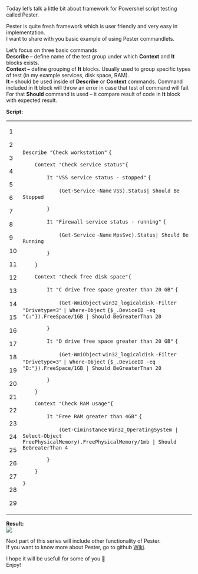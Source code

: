Today let’s talk a little bit about framework for Powershel script testing called Pester.

Pester is quite fresh framework which is user friendly and very easy in implementation.  
I want to share with you basic example of using Pester commandlets.

Let’s focus on three basic commands  
**Describe –** define name of the test group under which **Context** and **It** blocks exists.  
**Context –** define grouping of **It** blocks. Usually used to group specific types of test (in my example services, disk space, RAM).  
**It –** should be used inside of **Describe** or **Context** commands. Command included in **It** block will throw an error in case that test of command will fail. For that **Should** command is used – it compare result of code in **It** block with expected result.

**Script:**

<table><tbody><tr><td><p>1</p><p>2</p><p>3</p><p>4</p><p>5</p><p>6</p><p>7</p><p>8</p><p>9</p><p>10</p><p>11</p><p>12</p><p>13</p><p>14</p><p>15</p><p>16</p><p>17</p><p>18</p><p>19</p><p>20</p><p>21</p><p>22</p><p>23</p><p>24</p><p>25</p><p>26</p><p>27</p><p>28</p><p>29</p></td><td><div><p><code>Describe </code><code>"Check workstation"</code> <code>{</code></p><p><code>&nbsp;&nbsp;&nbsp;&nbsp;</code><code>Context </code><code>"Check service status"</code><code>{</code></p><p><code>&nbsp;&nbsp;&nbsp;&nbsp;&nbsp;&nbsp;&nbsp;&nbsp;</code><code>It </code><code>"VSS service status - stopped"</code> <code>{</code></p><p><code>&nbsp;&nbsp;&nbsp;&nbsp;&nbsp;&nbsp;&nbsp;&nbsp;&nbsp;&nbsp;&nbsp;&nbsp;</code><code>(</code><code>Get-Service</code> <code>-Name</code> <code>VSS).Status| Should Be Stopped</code></p><p><code>&nbsp;&nbsp;&nbsp;&nbsp;&nbsp;&nbsp;&nbsp;&nbsp;</code><code>}</code></p><p><code>&nbsp;&nbsp;&nbsp;&nbsp;&nbsp;&nbsp;&nbsp;&nbsp;</code><code>It </code><code>"Firewall service status - running"</code> <code>{</code></p><p><code>&nbsp;&nbsp;&nbsp;&nbsp;&nbsp;&nbsp;&nbsp;&nbsp;&nbsp;&nbsp;&nbsp;&nbsp;</code><code>(</code><code>Get-Service</code> <code>-Name</code> <code>MpsSvc).Status| Should Be Running</code></p><p><code>&nbsp;&nbsp;&nbsp;&nbsp;&nbsp;&nbsp;&nbsp;&nbsp;</code><code>}</code></p><p><code>&nbsp;&nbsp;&nbsp;&nbsp;</code><code>}</code></p><p><code>&nbsp;&nbsp;&nbsp;&nbsp;</code><code>Context </code><code>"Check free disk space"</code><code>{</code></p><p><code>&nbsp;&nbsp;&nbsp;&nbsp;&nbsp;&nbsp;&nbsp;&nbsp;</code><code>It </code><code>"C drive free space greater than 20 GB"</code> <code>{</code></p><p><code>&nbsp;&nbsp;&nbsp;&nbsp;&nbsp;&nbsp;&nbsp;&nbsp;&nbsp;&nbsp;&nbsp;&nbsp;</code><code>(</code><code>Get-WmiObject</code> <code>win32_logicaldisk</code> <code>-Filter</code> <code>"Drivetype=3"</code> <code>| </code><code>Where-Object</code> <code>{</code><code>$_</code><code>.DeviceID </code><code>-eq</code> <code>"C:"</code><code>}).FreeSpace/1GB | Should BeGreaterThan 20</code></p><p><code>&nbsp;&nbsp;&nbsp;&nbsp;&nbsp;&nbsp;&nbsp;&nbsp;</code><code>}</code></p><p><code>&nbsp;&nbsp;&nbsp;&nbsp;&nbsp;&nbsp;&nbsp;&nbsp;</code><code>It </code><code>"D drive free space greater than 20 GB"</code> <code>{</code></p><p><code>&nbsp;&nbsp;&nbsp;&nbsp;&nbsp;&nbsp;&nbsp;&nbsp;&nbsp;&nbsp;&nbsp;&nbsp;</code><code>(</code><code>Get-WmiObject</code> <code>win32_logicaldisk</code> <code>-Filter</code> <code>"Drivetype=3"</code> <code>| </code><code>Where-Object</code> <code>{</code><code>$_</code><code>.DeviceID </code><code>-eq</code> <code>"D:"</code><code>}).FreeSpace/1GB | Should BeGreaterThan 20</code></p><p><code>&nbsp;&nbsp;&nbsp;&nbsp;&nbsp;&nbsp;&nbsp;&nbsp;</code><code>}</code></p><p><code>&nbsp;&nbsp;&nbsp;&nbsp;</code><code>}</code></p><p><code>&nbsp;&nbsp;&nbsp;&nbsp;</code><code>Context </code><code>"Check RAM usage"</code><code>{</code></p><p><code>&nbsp;&nbsp;&nbsp;&nbsp;&nbsp;&nbsp;&nbsp;&nbsp;</code><code>It </code><code>"Free RAM greater than 4GB"</code> <code>{</code></p><p><code>&nbsp;&nbsp;&nbsp;&nbsp;&nbsp;&nbsp;&nbsp;&nbsp;&nbsp;&nbsp;&nbsp;&nbsp;</code><code>(</code><code>Get-Ciminstance</code> <code>Win32_OperatingSystem | </code><code>Select-Object</code> <code>FreePhysicalMemory).FreePhysicalMemory/1mb | Should BeGreaterThan 4</code></p><p><code>&nbsp;&nbsp;&nbsp;&nbsp;&nbsp;&nbsp;&nbsp;&nbsp;</code><code>}</code></p><p><code>&nbsp;&nbsp;&nbsp;&nbsp;</code><code>}</code></p><p><code>}</code></p></div></td></tr></tbody></table>

**Result:**  
[![](Pester%20framework%20for%20Powershell%20testing%20-%20part%201%20-%20Powershellbros.com/Check_workstation_Pester.png)](https://i0.wp.com/www.powershellbros.com/wp-content/uploads/2017/05/Check_workstation_Pester.png)

Next part of this series will include other functionality of Pester.  
If you want to know more about Pester, go to github [Wiki](https://github.com/pester/Pester/wiki/Pester).

I hope it will be usefull for some of you 🙂  
Enjoy!